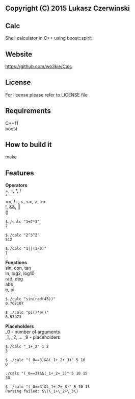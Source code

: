 ## Copyright (C) 2015 Lukasz Czerwinski

## Calc
Shell calculator in C++ using boost::spirit  

## Website
https://github.com/wo3kie/Calc

## License
For license please refer to LICENSE file  

## Requirements
C++11  
boost  

## How to build it
make

## Features
**Operators**  
+, -,
\*, /  
^  
==, !=, <, <=, >, >=  
!, &&, ||  
()  

```{r, engine='bash'}
$./calc "1+2*3"
7

$./calc "2^3^2"
512

$./calc "1||(1/0)"
1
```

**Functions**  
sin, con, tan  
ln, log2, log10  
rad, deg  
abs  
e, pi  

```{r, engine='bash'}
$./calc "sin(rad(45))"
0.707107

$ ./calc "pi()*e()"
8.53973
```

**Placeholders**  
\_0 - number of arguments  
\_1, \_2, ... \_9 - placeholders  

```{r, engine='bash'}
$./calc "_1+_2" 1 2
3

$ ./calc "(_0==3)&&(_1+_2+_3)" 5 10
0

./calc "(_0==3)&&(_1+_2+_3)" 5 10 15
30

$ ./calc "(_0==3)&(_1+_2+_3)" 5 10 15
Parsing failed: &\(\_1+\_2+\_3\)
```

